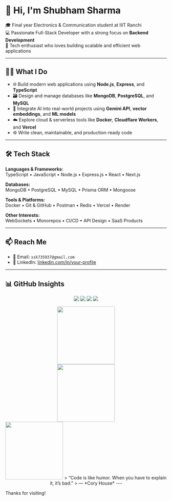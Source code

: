 # 👋 Hi, I'm Shubham Sharma

🎓 Final year Electronics & Communication student at IIIT Ranchi  
💻 Passionate Full-Stack Developer with a strong focus on **Backend Development**  
🚀 Tech enthusiast who loves building scalable and efficient web applications

---

## 🧑‍💻 What I Do

- 🌐 Build modern web applications using **Node.js**, **Express**, and **TypeScript**
- 🗃️ Design and manage databases like **MongoDB**, **PostgreSQL**, and **MySQL**
- 🧠 Integrate AI into real-world projects using **Gemini API**, **vector embeddings**, and **ML models**
- ☁️ Explore cloud & serverless tools like **Docker**, **Cloudflare Workers**, and **Vercel**
- ⚙️ Write clean, maintainable, and production-ready code

---

## 🛠️ Tech Stack

**Languages & Frameworks:**  
TypeScript • JavaScript • Node.js • Express.js • React • Next.js  

**Databases:**  
MongoDB • PostgreSQL • MySQL • Prisma ORM • Mongoose  

**Tools & Platforms:**  
Docker • Git & GitHub • Postman • Redis • Vercel • Render  

**Other Interests:**  
WebSockets • Monorepos • CI/CD • API Design • SaaS Products

---

## 📫 Reach Me

- 📧 Email: `ssk735937@gmail.com`  
- 💼 LinkedIn: [linkedin.com/in/your-profile](https://www.linkedin.com/in/sharma-shubham-shrinivas/)  
  

---



## 📊 GitHub Insights

<p align="center">
  <!-- Custom language priority badges -->
  <img src="https://img.shields.io/badge/TypeScript-%23007ACC?style=for-the-badge&logo=typescript&logoColor=white" />
  <img src="https://img.shields.io/badge/JavaScript-%23F7DF1E?style=for-the-badge&logo=javascript&logoColor=black" />
  <img src="https://img.shields.io/badge/C++-%2300599C?style=for-the-badge&logo=c%2B%2B&logoColor=white" />
  <img src="https://img.shields.io/badge/Others-grey?style=for-the-badge" />
</p>

<p align="center">
  <img src="https://github-readme-stats.vercel.app/api?username=shubham2311&show_icons=true&theme=tokyonight&hide_title=false" height="180" />
  <br/>
  <img src="https://streak-stats.demolab.com/?user=shubham2311&theme=tokyonight&hide_border=false" height="180" />
  <br/>
 <img src="https://github-readme-stats.vercel.app/api/top-langs/?username=shubham2311&layout=compact&theme=tokyonight&langs_count=8&hide=css,html" height="180" />
> “Code is like humor. When you have to explain it, it’s bad.”  
> — *Cory House*
---

Thanks for visiting!
